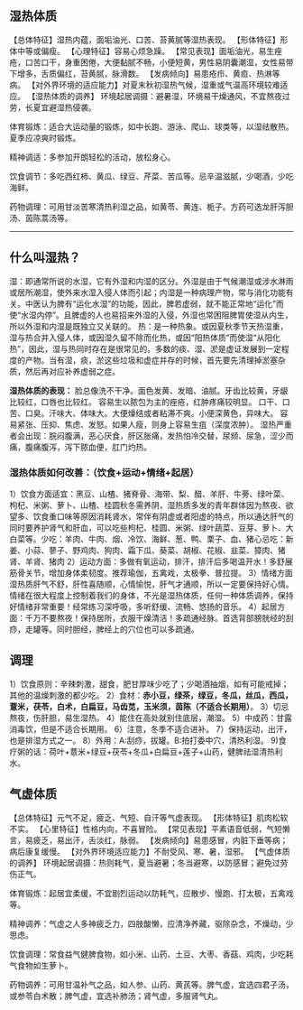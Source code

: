 


## 湿热体质
【总体特征】湿热内蕴，面垢油光、口苦、苔黄腻等湿热表现。
【形体特征】形体中等或偏瘦。
【心理特征】容易心烦急躁。
【常见表现】面垢油光，易生痤疮，口苦口干，身重困倦，大便黏腻不畅，小便短黄，男性易阴囊潮湿，女性易带下增多，舌质偏红，苔黄腻，脉滑数。
【发病倾向】易患疮疖、黄疸、热淋等病。
【对外界环境的适应能力】对夏末秋初湿热气候，湿重或气温高环境较难适应。
【湿热体质的调养】
环境起居调摄：避暑湿，环境易干燥通风，不宜熬夜过劳，长夏宜避湿热侵袭。

体育锻炼：适合大运动量的锻炼，如中长跑、游泳、爬山、球类等，以湿祛散热。夏季应凉爽时锻炼。

精神调适：多参加开朗轻松的活动，放松身心。

饮食调节：多吃西红柿、黄瓜、绿豆、芹菜、苦瓜等。忌辛温滋腻，少喝酒，少吃海鲜。

药物调理：可用甘淡苦寒清热利湿之品，如黄苓、黄连、栀子。方药可选龙肝泻胆汤、茵陈蒿汤等。

-----------------------------------------------


## 什么叫湿热？

湿：即通常所说的水湿，它有外湿和内湿的区分。外湿是由于气候潮湿或涉水淋雨或居所潮湿，使外来水湿入侵人体而引起；内湿是一种病理产物，常与消化功能有关。中医认为脾有“运化水湿”的功能，因此，脾若虚弱，就不能正常地“运化”而使“水湿内停”。且脾虚的人也易招来外湿的入侵，外湿也常困阻脾胃使湿从内生，所以外湿和内湿是既独立又关联的。
热：是一种热象。或因夏秋季节天热湿重，湿与热合并入侵人体，或因湿久留不除而化热，或因“阳热体质”而使湿“从阳化热”，因此，湿与热同时存在是很常见的。多数的痰、湿、淤是虚证发展到一定程度的产物。当有湿，痰，淤这些垃圾和虚症并存的时候，首先要先清理掉淤塞杂质，然后再对应补养虚弱之症。

**湿热体质的表现：**
脸总像洗不干净。面色发黄、发暗、油腻。牙齿比较黄，牙龈比较红，口唇也比较红。
容易生以脓包为主的痤疮，红肿疼痛较明显。
口干、口苦、口臭。汗味大、体味大。大便燥结或者粘滞不爽。小便深黄色，异味大。
容易紧张、压抑、焦虑、发怒。如果人瘦，则身上容易生疽（深度浓肿）。
湿热严重者会出现：脘闷腹满，恶心厌食，肝区胀痛，发热怕冷交替，尿频、尿急，涩少而痛，腹痛腹泻，泻下脓血便，肛门灼热。


### 湿热体质如何改善：（饮食+运动+情绪+起居）
1）饮食方面适宜：黑豆、山楂、猪脊骨、海带、梨、醋、羊肝、牛蒡、绿叶菜、枸杞、米粥、萝卜、山楂、桂圆秋冬需养阴，湿热质多发的青年群体因为熬夜、欲望多、饮食重口味等原因消耗肾水，常伴有阴虚或者阳虚的特点，所以通达肝气的同时要养护肾气和肝血，可以吃些枸杞、桂圆、米粥、绿叶蔬菜、豆芽、萝卜、大白菜等。少吃：羊肉、牛肉、烟、冷饮、海鲜、葱、鸭、栗子、血、猪心忌吃：新姜、小蒜、蓼子、野鸡肉、狗肉、霜下瓜、葵菜、胡椒、花椒、韭菜、獐肉、猪肾、羊肾、猪肉  2）运动方面：多做有氧运动，排汗，排汗后多喝温开水！多舒展筋骨关节，增加身体柔韧度。推荐瑜伽，五禽戏，太极拳、普拉提。
3）情绪方面湿热质肝气不舒，肝性喜随顺，心情愉悦，肝气才通顺，所以一定要保持好心情。情绪在很大程度上控制着我们的身体，不光是湿热体质，任何一种体质调养，保持好情绪非常重要！经常练习深呼吸，多听舒缓、流畅、悠扬的音乐。
4）起居方面：千万不要熬夜！保持居所，衣服干燥清洁！多疏通经脉。首选背部膀胱经的刮痧，走罐等。同时胆经，脾经上的穴位也可以多疏通。


## 调理
1）饮食原则：辛辣刺激，甜食，肥甘厚味少吃了；少喝酒抽烟，如有可能戒掉；其他的温燥刺激的都少吃。
2）食材：**赤小豆，绿茶，绿豆，冬瓜，丝瓜，西瓜，薏米，茯苓，白术，白扁豆，马齿苋，玉米须，茵陈（不适合长期用）**。
3）切忌熬夜，伤肝胆，易生湿热。
4）能住在高处就别住底层，潮湿。
5）中成药：甘露消毒饮，但是不适合长期用。
6）注意，冬季不适合进补。
7）保持运动，出汗，也是排湿方式之一。
8）外用：A:刮痧，拔罐。B:拍打委中穴，清热利湿。
9)食疗粥的话：荷叶+薏米+绿豆+茯苓+冬瓜+白扁豆+莲子+山药，健脾祛湿清热利水。


## 气虚体质
【总体特征】元气不足，疲乏、气短、自汗等气虚表现。
【形体特征】肌肉松软不实。
【心里特征】性格内向，不喜冒险。
【常见表现】平素语音低弱，气短懒言，易疲乏，易出汗，舌淡红，脉弱。
【发病倾向】易患感冒，内脏下垂等病；病后康复缓慢。
【对外界环境适应能力】不耐受风、寒、暑，湿邪。
【气虚体质的调养】
环境起居调摄：热则耗气，夏当避暑；冬当避寒，以防感冒；避免过劳伤正气。 

体育锻炼：起居宜柔缓，不宜剧烈运动以防耗气，应散步、慢跑、打太极，五禽戏等。

精神调养：气虚之人多神疲乏力，四肢酸懒，应清净养藏，驱除杂念，不燥动，少思虑。

饮食调理：常食益气健脾食物，如小米、山药、土豆、大枣、香菇、鸡肉，少吃耗气食物如生萝卜。

药物调养：可用甘温补气之品，如人参、山药、黄芪等。脾气虚，宜选四君子汤，或参苓白术散；脾气虚，宜选补肺汤；肾气虚，多服肾气丸。
